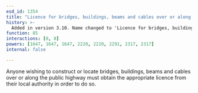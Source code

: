 ```yaml
---
esd_id: 1354
title: "Licence for bridges, buildings, beams and cables over or along highway"
history: >-
  Added in version 3.10. Name changed to 'Licence for bridges, buildings, beams and cables over or along highway' in version 4.00.
function: 85
interactions: [0, 8]
powers: [1647, 1647, 1647, 2220, 2220, 2291, 2317, 2317]
internal: false

---
```


Anyone wishing to construct or locate bridges, buildings, beams and cables over or along the public highway must obtain the appropriate licence from their local authority in order to do so.

